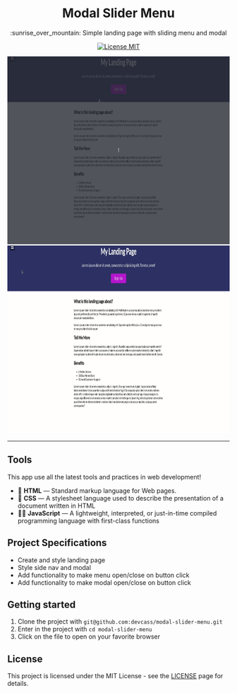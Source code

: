
<h1 align="center">
<br>
Modal Slider Menu
</h1>

<p align="center">:sunrise_over_mountain: Simple landing page with sliding menu and modal</p>

<p align="center">
  <a href="https://opensource.org/licenses/MIT">
    <img src="https://img.shields.io/badge/License-MIT-blue.svg" alt="License MIT">
  </a>
</p>

[//]: # (Add your gifs/images here:)
<div>
  <img src="preview1.gif" alt="demo" height="425">
  <img src="preview2.gif" alt="demo" height="425">
</div>

<hr />

## Tools
[//]: # (Add the features of your project here:)
This app use all the latest tools and practices in web development!

- 🌳 **HTML** — Standard markup language for Web pages.
- 🎨 **CSS** —  A stylesheet language used to describe the presentation of a document written in HTML
- 👨‍💻 **JavaScript** — A lightweight, interpreted, or just-in-time compiled programming language with first-class functions 

## Project Specifications

- Create and style landing page
- Style side nav and modal
- Add functionality to make menu open/close on button click
- Add functionality to make modal open/close on button click

## Getting started

1. Clone the project with `git@github.com:devcass/modal-slider-menu.git`
2. Enter in the project with `cd modal-slider-menu`
3. Click on the file to open on your favorite browser


## License

This project is licensed under the MIT License - see the [LICENSE](https://opensource.org/licenses/MIT) page for details.

